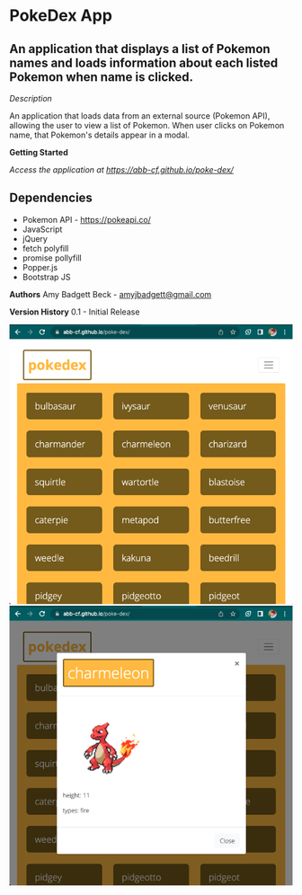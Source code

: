 # PokeDex App

## An application that displays a list of Pokemon names and loads information about each listed Pokemon when name is clicked.

_Description_

An application that loads data from an external source (Pokemon API), allowing the user to view a list of Pokemon. When user clicks on Pokemon name, that Pokemon's details appear in a modal.

**Getting Started**

_Access the application at https://abb-cf.github.io/poke-dex/_

## Dependencies

- Pokemon API - https://pokeapi.co/
- JavaScript
- jQuery
- fetch polyfill
- promise pollyfill
- Popper.js
- Bootstrap JS

**Authors**
Amy Badgett Beck - amyjbadgett@gmail.com

**Version History**
0.1 - Initial Release

![landing page](img/landing-pg.png "landing page of Pokedex App")
![modal](img/modal.png "Additional info for each pokemon")
